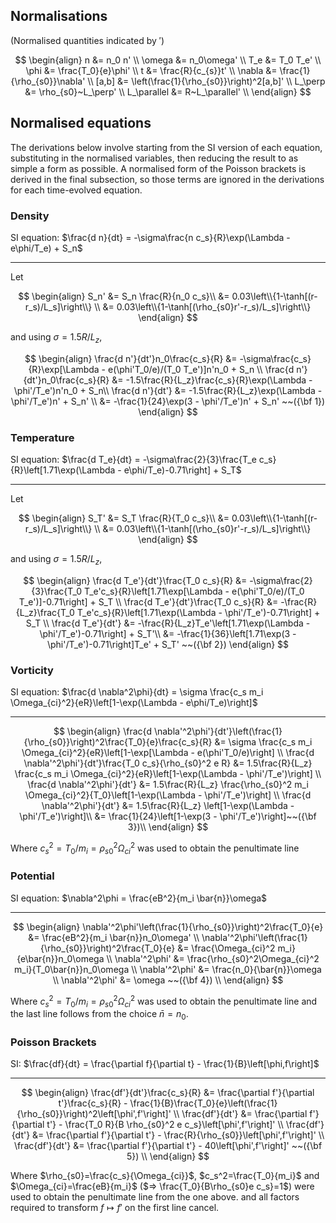 ## Normalisations

(Normalised quantities indicated by $'$)

$$
\begin{align}
n      &= n_0 n'                     \\
\omega &= n_0\omega'       \\
T_e    &= T_0 T_e'                   \\
\phi   &= \frac{T_0}{e}\phi'         \\
t      &= \frac{R}{c_{s}}t'          \\
\nabla &= \frac{1}{\rho_{s0}}\nabla' \\
[a,b] &= \left(\frac{1}{\rho_{s0}}\right)^2[a,b]' \\
L_\perp &= \rho_{s0}~L_\perp' \\
L_\parallel &= R~L_\parallel' \\
\end{align}
$$

## Normalised equations

The derivations below involve starting from the SI version of each equation, substituting in the normalised variables, then reducing the result to as simple a form as possible.
A normalised form of the Poisson brackets is derived in the final subsection, so those terms are ignored in the derivations for each time-evolved equation.

### Density

SI equation: $\frac{d n}{dt} = -\sigma\frac{n c_s}{R}\exp(\Lambda - e\phi/T_e) + S_n$

---
Let

$$
\begin{align}
S_n' &= S_n \frac{R}{n_0 c_s}\\
&= 0.03\left\\{1-\tanh[(r-r_s)/L_s]\right\\} \\
&= 0.03\left\\{1-\tanh[(\rho_{s0}r'-r_s)/L_s]\right\\}
\end{align}
$$

and using
$\sigma=1.5R/L_z$,

$$
\begin{align}
\frac{d n'}{dt'}n_0\frac{c_s}{R} &= -\sigma\frac{c_s}{R}\exp[\Lambda - e(\phi'T_0/e)/(T_0 T_e')]n'n_0 + S_n  \\
\frac{d n'}{dt'}n_0\frac{c_s}{R}  &= -1.5\frac{R}{L_z}\frac{c_s}{R}\exp(\Lambda - \phi'/T_e')n'n_0  + S_n\\
\frac{d n'}{dt'} &= -1.5\frac{R}{L_z}\exp(\Lambda - \phi'/T_e')n' + S_n' \\
&= -\frac{1}{24}\exp(3 - \phi'/T_e')n' + S_n'  ~~({\bf 1})
\end{align}
$$

### Temperature

SI equation: $\frac{d T_e}{dt} = -\sigma\frac{2}{3}\frac{T_e c_s}{R}\left[1.71\exp(\Lambda - e\phi/T_e)-0.71\right] + S_T$

---

Let

$$
\begin{align}
S_T' &= S_T \frac{R}{T_0 c_s}\\
&= 0.03\left\\{1-\tanh[(r-r_s)/L_s]\right\\} \\
&= 0.03\left\\{1-\tanh[(\rho_{s0}r'-r_s)/L_s]\right\\}
\end{align}
$$

and using $\sigma=1.5R/L_z$,

$$
\begin{align}
\frac{d T_e'}{dt'}\frac{T_0 c_s}{R} &= -\sigma\frac{2}{3}\frac{T_0 T_e'c_s}{R}\left[1.71\exp[\Lambda - e(\phi'T_0/e)/(T_0 T_e')]-0.71\right] + S_T \\
\frac{d T_e'}{dt'}\frac{T_0 c_s}{R} &= -\frac{R}{L_z}\frac{T_0 T_e'c_s}{R}\left[1.71\exp(\Lambda - \phi'/T_e')-0.71\right] + S_T \\
\frac{d T_e'}{dt'} &= -\frac{R}{L_z}T_e'\left[1.71\exp(\Lambda - \phi'/T_e')-0.71\right] + S_T'\\
&= -\frac{1}{36}\left[1.71\exp(3 - \phi'/T_e')-0.71\right]T_e' + S_T'  ~~({\bf 2})
\end{align}
$$

### Vorticity

SI equation: $\frac{d \nabla^2\phi}{dt} = \sigma \frac{c_s m_i \Omega_{ci}^2}{eR}\left[1-\exp(\Lambda - e\phi/T_e)\right]$

---

$$
\begin{align}
\frac{d \nabla'^2\phi'}{dt'}\left(\frac{1}{\rho_{s0}}\right)^2\frac{T_0}{e}\frac{c_s}{R} &= \sigma \frac{c_s m_i \Omega_{ci}^2}{eR}\left[1-\exp[\Lambda - e(\phi'T_0/e)\right] \\
\frac{d \nabla'^2\phi'}{dt'}\frac{T_0 c_s}{\rho_{s0}^2 e R} &= 1.5\frac{R}{L_z} \frac{c_s m_i \Omega_{ci}^2}{eR}\left[1-\exp(\Lambda - \phi'/T_e')\right] \\
\frac{d \nabla'^2\phi'}{dt'} &= 1.5\frac{R}{L_z} \frac{\rho_{s0}^2 m_i \Omega_{ci}^2}{T_0}\left[1-\exp(\Lambda - \phi'/T_e')\right] \\
\frac{d \nabla'^2\phi'}{dt'} &= 1.5\frac{R}{L_z} \left[1-\exp(\Lambda - \phi'/T_e')\right]\\
&= \frac{1}{24}\left[1-\exp(3 - \phi'/T_e')\right]~~({\bf 3})\\
\end{align}
$$

Where  $c_s^2=T_0/m_i=\rho_{s0}^2\Omega_{ci}^2$ was used to obtain the penultimate line

### Potential

SI equation: $\nabla^2\phi = \frac{eB^2}{m_i \bar{n}}\omega$

---

$$
\begin{align}
\nabla'^2\phi'\left(\frac{1}{\rho_{s0}}\right)^2\frac{T_0}{e} &= \frac{eB^2}{m_i \bar{n}}n_0\omega' \\
\nabla'^2\phi'\left(\frac{1}{\rho_{s0}}\right)^2\frac{T_0}{e} &= \frac{\Omega_{ci}^2 m_i}{e\bar{n}}n_0\omega \\
\nabla'^2\phi' &= \frac{\rho_{s0}^2\Omega_{ci}^2 m_i}{T_0\bar{n}}n_0\omega \\
\nabla'^2\phi' &= \frac{n_0}{\bar{n}}\omega \\
\nabla'^2\phi' &= \omega
~~({\bf 4}) \\
\end{align}
$$

Where  $c_s^2=T_0/m_i=\rho_{s0}^2\Omega_{ci}^2$ was used to obtain the penultimate line and the last line follows from the choice $\bar{n}=n_0$.
### Poisson Brackets

SI: $\frac{df}{dt} = \frac{\partial f}{\partial t} - \frac{1}{B}\left[\phi,f\right]$

---
$$
\begin{align}
\frac{df'}{dt'}\frac{c_s}{R} &= \frac{\partial f'}{\partial t'}\frac{c_s}{R} - \frac{1}{B}\frac{T_0}{e}\left(\frac{1}{\rho_{s0}}\right)^2\left[\phi',f'\right]' \\
\frac{df'}{dt'} &= \frac{\partial f'}{\partial t'} - \frac{T_0 R}{B \rho_{s0}^2 e c_s}\left[\phi',f'\right]' \\
\frac{df'}{dt'} &= \frac{\partial f'}{\partial t'} - \frac{R}{\rho_{s0}}\left[\phi',f'\right]' \\
\frac{df'}{dt'} &= \frac{\partial f'}{\partial t'} - 40\left[\phi',f'\right]' 
~~({\bf 5}) \\
\end{align}
$$

Where
$\rho_{s0}=\frac{c_s}{\Omega_{ci}}$, $c_s^2=\frac{T_0}{m_i}$ and $\Omega_{ci}=\frac{eB}{m_i}$ ($=> \frac{T_0}{B\rho_{s0}e c_s}=1$) were used to obtain the penultimate line  from the one above.
and all factors required to transform $f\mapsto f'$ on the first line cancel.
